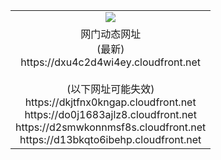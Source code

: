 ﻿<table>
  <tr></tr>
  <tr><td colspan=2 align=center><img src="https://dxu4c2d4wi4ey.cloudfront.net/Up/oGate.jpg" /></td></tr>
  <tr><td colspan=2 align=center>网门动态网址<br/>(最新)
<br>https://dxu4c2d4wi4ey.cloudfront.net
<br/><br/>(以下网址可能失效)
<br>https://dkjtfnx0kngap.cloudfront.net
<br>https://do0j1683ajlz8.cloudfront.net
<br>https://d2smwkonnmsf8s.cloudfront.net
<br>https://d13bkqto6ibehp.cloudfront.net
    </td>
  </tr>
</table>
